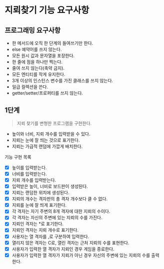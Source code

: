 # 지뢰찾기 기능 요구사항

## 프로그래밍 요구사항
- 한 메서드에 오직 한 단계의 들여쓰기만 한다.
- else 예약어를 쓰지 않는다.
- 모든 원시 값과 문자열을 포장한다.
- 한 줄에 점을 하나만 찍는다.
- 줄여 쓰지 않는다(축약 금지).
- 모든 엔티티를 작게 유지한다.
- 3개 이상의 인스턴스 변수를 가진 클래스를 쓰지 않는다.
- 일급 컬렉션을 쓴다.
- getter/setter/프로퍼티를 쓰지 않는다.

## 1단계
> 지뢰 찾기를 변형한 프로그램을 구현한다.

- 높이와 너비, 지뢰 개수를 입력받을 수 있다.
- 지뢰는 눈에 잘 띄는 것으로 표기한다.
- 지뢰는 가급적 랜덤에 가깝게 배치한다.

기능 구현 목록

- [X] 높이를 입력받는다.
- [X] 너비를 입력받는다.
- [X] 지뢰 개수를 입력받는다.
- [X] 입력받은 높이, 너비로 보드판이 생성된다.
- [X] 지뢰는 랜덤한 위치에 생성된다.
- [X] 지뢰의 개수는 격자판의 총 격자 개수보다 클 수 없다.
- [X] 지뢰를 눈에 잘 띄게 표기한다.
- [X] 각 격자는 자기 주변의 8개 격자에 대한 지뢰의 수이다.
- [X] 각 격자는 자신의 주변에 있는 지뢰의 수를 가진다.
- [X] 지뢰인 격자는 *로 표기한다.
- [X] 지뢰인 격자는 지뢰 개수로 표기한다.
- [X] 사용자는 열 격자를 ,로 구분하여 입력한다.
- [X] 열리지 않은 격자는 C로, 열린 격자는 근처 지뢰의 수를 표현한다.
- [X] 사용자가 입력한 열 격자가 지뢰인 경우 게임을 종료한다.
- [X] 사용자가 입력한 열 격자가 지뢰가 아닌 경우 자신의 주변에 있는 지뢰의 수를 출력한다.
